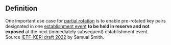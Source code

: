## Definition
One important use case for [partial rotation](term_partial-rotation) is to enable pre-rotated key pairs designated in one [establishment event](term_establishment-event) **to be held in reserve and not exposed** at the next (immediately subsequent) establishment event.\
Source [IETF-KERI draft 2022](https://github.com/WebOfTrust/ietf-keri/blob/main/draft-ssmith-keri.md) by Samual Smith.